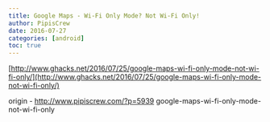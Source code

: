 ```yaml
---
title: Google Maps - Wi-Fi Only Mode? Not Wi-Fi Only!
author: PipisCrew
date: 2016-07-27
categories: [android]
toc: true
---
```


[http://www.ghacks.net/2016/07/25/google-maps-wi-fi-only-mode-not-wi-fi-only/](http://www.ghacks.net/2016/07/25/google-maps-wi-fi-only-mode-not-wi-fi-only/)

origin - http://www.pipiscrew.com/?p=5939 google-maps-wi-fi-only-mode-not-wi-fi-only